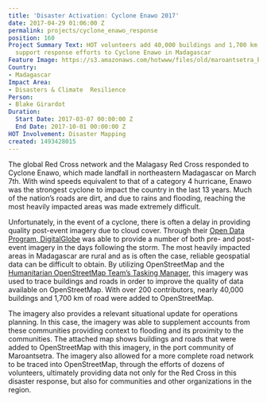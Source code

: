 ```yaml
---
title: 'Disaster Activation: Cyclone Enawo 2017'
date: 2017-04-29 01:06:00 Z
permalink: projects/cyclone_enawo_response
position: 160
Project Summary Text: HOT volunteers add 40,000 buildings and 1,700 km of road to
  support response efforts to Cyclone Enawo in Madagascar
Feature Image: https://s3.amazonaws.com/hotwww/files/old/maroantsetra_buildings_lowres.png
Country:
- Madagascar
Impact Area:
- Disasters & Climate  Resilience
Person:
- Blake Girardot
Duration:
  Start Date: 2017-03-07 00:00:00 Z
  End Date: 2017-10-01 00:00:00 Z
HOT Involvement: Disaster Mapping
created: 1493428015
---
```


The global Red Cross network and the Malagasy Red Cross responded to Cyclone Enawo, which made landfall in northeastern Madagascar on March 7th. With wind speeds equivalent to that of a category 4 hurricane, Enawo was the strongest cyclone to impact the country in the last 13 years. Much of the nation’s roads are dirt, and due to rains and flooding, reaching the most heavily impacted areas was made extremely difficult.

Unfortunately, in the event of a cyclone, there is often a delay in providing quality post-event imagery due to cloud cover. Through their [Open Data Program, DigitalGlobe](https://www.digitalglobe.com/opendata) was able to provide a number of both pre- and post-event imagery in the days following the storm. The most heavily impacted areas in Madagascar are rural and as is often the case, reliable geospatial data can be difficult to obtain. By utilizing OpenStreetMap and the [Humanitarian OpenStreetMap Team’s Tasking Manager](https://github.com/hotosm), this imagery was used to trace buildings and roads in order to improve the quality of data available on OpenStreetMap. With over 200 contributors, nearly 40,000 buildings and 1,700 km of road were added to OpenStreetMap.

The imagery also provides a relevant situational update for operations planning. In this case, the imagery was able to supplement accounts from these communities providing context to flooding and its proximity to the communities. The attached map shows buildings and roads that were added to OpenStreetMap with this imagery, in the port community of Maroantsetra. The imagery also allowed for a more complete road network to be traced into OpenStreetMap, through the efforts of dozens of volunteers, ultimately providing data not only for the Red Cross in this disaster response, but also for communities and other organizations in the region.